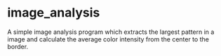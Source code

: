 # image_analysis
A simple image analysis program which extracts the largest pattern in a image and calculate the average color intensity from the center to the border.
